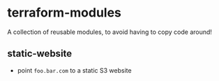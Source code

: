 # terraform-modules

A collection of reusable modules, to avoid having to copy code around!

## static-website
- point `foo.bar.com` to a static S3 website